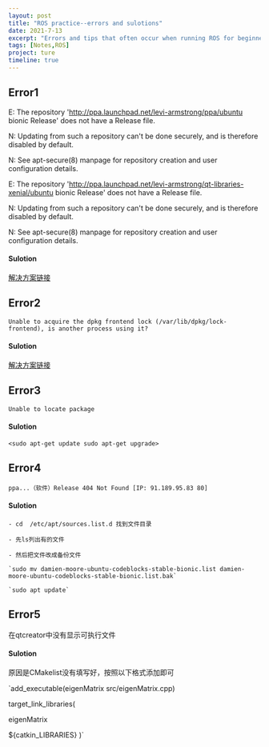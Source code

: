 ```yaml
---
layout: post
title: "ROS practice--errors and sulotions"
date: 2021-7-13
excerpt: "Errors and tips that often occur when running ROS for beginners."
tags: [Notes,ROS]
project: ture
timeline: true
---
```

<script type="text/javascript" src="http://tajs.qq.com/stats?sId=66526224" charset="UTF-8"></script>


## Error1
E: The repository 'http://ppa.launchpad.net/levi-armstrong/ppa/ubuntu bionic Release' does not have a Release file.

N: Updating from such a repository can't be done securely, and is therefore disabled by default.

N: See apt-secure(8) manpage for repository creation and user configuration details.

E: The repository 'http://ppa.launchpad.net/levi-armstrong/qt-libraries-xenial/ubuntu bionic Release' does not have a Release file.

N: Updating from such a repository can't be done securely, and is therefore disabled by default.

N: See apt-secure(8) manpage for repository creation and user configuration details.

#### Sulotion
[解决方案链接](https://blog.csdn.net/m0_49448331/article/details/108354926 )

## Error2
` Unable to acquire the dpkg frontend lock (/var/lib/dpkg/lock-frontend), is another process using it? `

#### Sulotion
[解决方案链接](https://www.jianshu.com/p/c9c425c56feb )

## Error3
`Unable to locate package`

#### Sulotion
`<sudo apt-get update
sudo apt-get upgrade>`

## Error4
`ppa...（软件）Release 404 Not Found [IP: 91.189.95.83 80]`

#### Sulotion

	- cd  /etc/apt/sources.list.d 找到文件目录

	- 先ls列出有的文件

	- 然后把文件改成备份文件

	`sudo mv damien-moore-ubuntu-codeblocks-stable-bionic.list damien-moore-ubuntu-codeblocks-stable-bionic.list.bak`
   
    `sudo apt update`

## Error5
在qtcreator中没有显示可执行文件

#### Sulotion
原因是CMakelist没有填写好，按照以下格式添加即可

`add_executable(eigenMatrix src/eigenMatrix.cpp)

target_link_libraries(

  eigenMatrix

  ${catkin_LIBRARIES}
)`
